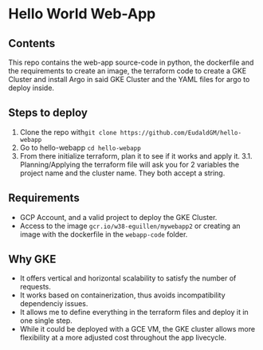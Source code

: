 # Hello World Web-App

## Contents
This repo contains the web-app source-code in python, the dockerfile and the requirements to create an image, the terraform code to create a GKE Cluster and install Argo in said GKE Cluster and the YAML files for argo to deploy inside.

## Steps to deploy

1. Clone the repo with`git clone https://github.com/EudaldGM/hello-webapp`
2. Go to hello-webapp `cd hello-webapp`
3. From there initialize terraform, plan it to see if it works and apply it.
	3.1. Planning/Applying the terraform file will ask you for 2 variables the project name and the cluster name. They both accept  a string.

## Requirements
 - GCP Account, and a valid project to deploy the GKE Cluster.
 - Access to the image `gcr.io/w38-eguillen/mywebapp2` or creating an image with the dockerfile in the `webapp-code` folder.
 
 ## Why GKE
  - It offers vertical and horizontal scalability to satisfy the number of requests.
  - It works based on containerization, thus avoids incompatibility dependenciy issues.
  - It allows me to define everything in the terraform files and deploy it in one single step.
  - While it could be deployed with a GCE VM, the GKE cluster allows more flexibility at a more adjusted cost throughout the app livecycle.
